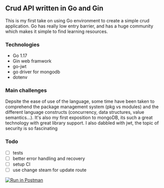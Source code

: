 ## Crud API written in Go and Gin
This is my first take on using Go environment to create a simple crud application. Go has really low entry barrier, and has a huge community which makes it simple to find learning resources. 

### Technologies
* Go 1.17
* Gin web framwork
* go-jwt
* go driver for mongodb
* dotenv

### Main challenges
Depsite the ease of use of the language, some time have been taken to comprehend the package management system (pkg vs modules) and the different language constructs (concurrency, data structures, value semantics...). 
It's also my first exposition to mongoDB, its such a great technology with great library support.
I also dabbled with jwt, the topic of security is so fascinating 

### Todo
- [ ]  tests
- [ ]  better error handling and recovery
- [ ]  setup CI
- [ ]  use change steam for update route

[![Run in Postman](https://run.pstmn.io/button.svg)](https://god.postman.co/run-collection/ceee14bc8aeb05f44dfc?action=collection%2Fimport)
